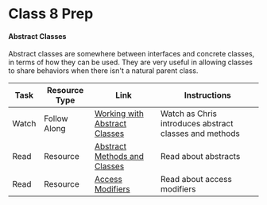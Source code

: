 # Class 8 Prep

#### Abstract Classes

Abstract classes are somewhere between interfaces and concrete classes, in terms of how they can be used. They are very useful in allowing classes to share behaviors when there isn't a natural parent class.

Task | Resource Type | Link  | Instructions
--------------|------|------|-------------
Watch | Follow Along | [Working with Abstract Classes][abstracts-intro] | Watch as Chris introduces abstract classes and methods
Read | Resource | [Abstract Methods and Classes][abstracts-tutorial] | Read about abstracts
Read | Resource | [Access Modifiers][access-modifiers] | Read about access modifiers

[abstracts-tutorial]: http://docs.oracle.com/javase/tutorial/java/IandI/abstract.html
[access-modifiers]: https://docs.oracle.com/javase/tutorial/java/javaOO/accesscontrol.html
[abstracts-intro]: https://www.youtube.com/watch?v=ld6g4H1Q04s
